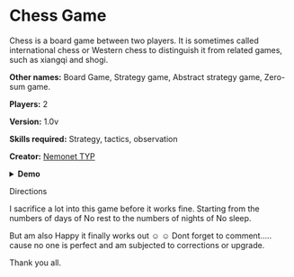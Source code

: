 # Chess Game

Chess is a board game between two players. It is sometimes called international chess or Western chess to distinguish it from related games, such as xiangqi and shogi. 


**Other names:** Board Game, Strategy game, Abstract strategy game, Zero-sum game.

**Players:**	2

**Version:**    1.0v

**Skills required:** Strategy, tactics, observation

**Creator:** <a href="https://github.com/The-Young-Programmer/">Nemonet TYP</a>


<details>
<summary><b>Demo</b></summary>
<br>
<img src="https://user-images.githubusercontent.com/79866006/220220797-ae1d0c17-02c2-4957-96f2-16590098f039.jpg" width="200" height="400">  <img src="https://user-images.githubusercontent.com/79866006/220220967-f372e553-4592-48a0-bc7a-8e3bab848181.jpg" width="200" height="400"> <img src="https://user-images.githubusercontent.com/79866006/220221157-034e7858-befd-48a1-bc3a-19b7c01b36d2.jpg" width="200" height="400">
 


</details>


Directions










I sacrifice a lot into this game before it works fine. 
Starting from the numbers of days of No rest to the numbers of nights of No sleep. 

But am also Happy it finally works out ☺ ☺ 
Dont forget to comment..... cause no one is perfect and am subjected to corrections or upgrade. 

Thank you all. 
